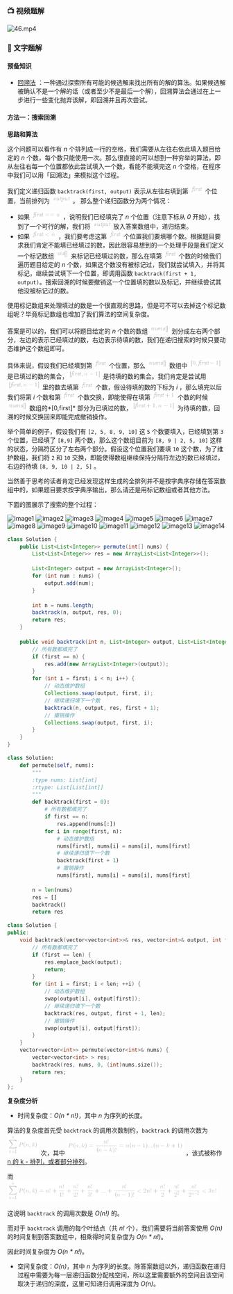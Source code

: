 ### 📺 视频题解

![46.mp4](11db115f-647e-4a23-bb02-6560ffe883ad)

### 📖 文字题解
#### 预备知识

- [回溯法](https://baike.baidu.com/item/%E5%9B%9E%E6%BA%AF%E7%AE%97%E6%B3%95/9258495) ：一种通过探索所有可能的候选解来找出所有的解的算法。如果候选解被确认不是一个解的话（或者至少不是最后一个解），回溯算法会通过在上一步进行一些变化抛弃该解，即回溯并且再次尝试。 

#### 方法一：搜索回溯

**思路和算法**

这个问题可以看作有 *n* 个排列成一行的空格，我们需要从左往右依此填入题目给定的 *n* 个数，每个数只能使用一次。那么很直接的可以想到一种穷举的算法，即从左往右每一个位置都依此尝试填入一个数，看能不能填完这 *n* 个空格，在程序中我们可以用「回溯法」来模拟这个过程。

我们定义递归函数 `backtrack(first, output)` 表示从左往右填到第 ![\textit{first} ](./p__textit{first}_.png)  个位置，当前排列为 ![\textit{output} ](./p__textit{output}_.png) 。 那么整个递归函数分为两个情况：

- 如果 ![\textit{first}==n ](./p__textit{first}==n_.png) ，说明我们已经填完了 *n* 个位置（注意下标从 *0* 开始），找到了一个可行的解，我们将 ![\textit{output} ](./p__textit{output}_.png)  放入答案数组中，递归结束。
-  如果 ![\textit{first}<n ](./p__textit{first}_n_.png) ，我们要考虑这第 ![\textit{first} ](./p__textit{first}_.png)  个位置我们要填哪个数。根据题目要求我们肯定不能填已经填过的数，因此很容易想到的一个处理手段是我们定义一个标记数组 ![\textit{vis}\[\] ](./p__textit{vis}___.png)  来标记已经填过的数，那么在填第 ![\textit{first} ](./p__textit{first}_.png)  个数的时候我们遍历题目给定的 *n* 个数，如果这个数没有被标记过，我们就尝试填入，并将其标记，继续尝试填下一个位置，即调用函数 `backtrack(first + 1, output)`。搜索回溯的时候要撤销这一个位置填的数以及标记，并继续尝试其他没被标记过的数。

使用标记数组来处理填过的数是一个很直观的思路，但是可不可以去掉这个标记数组呢？毕竟标记数组也增加了我们算法的空间复杂度。

答案是可以的，我们可以将题目给定的 *n* 个数的数组 ![\textit{nums}\[\] ](./p__textit{nums}___.png)  划分成左右两个部分，左边的表示已经填过的数，右边表示待填的数，我们在递归搜索的时候只要动态维护这个数组即可。

具体来说，假设我们已经填到第 ![\textit{first} ](./p__textit{first}_.png)  个位置，那么 ![\textit{nums}\[\] ](./p__textit{nums}___.png)  数组中 ![\[0,\textit{first}-1\] ](./p___0,textit{first}-1__.png)  是已填过的数的集合，![\[\textit{first},n-1\] ](./p___textit{first},n-1__.png)  是待填的数的集合。我们肯定是尝试用 ![\[\textit{first},n-1\] ](./p___textit{first},n-1__.png)  里的数去填第 ![\textit{first} ](./p__textit{first}_.png)  个数，假设待填的数的下标为 *i* ，那么填完以后我们将第 *i* 个数和第 ![\textit{first} ](./p__textit{first}_.png)  个数交换，即能使得在填第 ![\textit{first}+1 ](./p__textit{first}+1_.png) 个数的时候 ![\textit{nums}\[\] ](./p__textit{nums}___.png)  数组的*[0,first]* 部分为已填过的数，![\[\textit{first}+1,n-1\] ](./p___textit{first}+1,n-1__.png)  为待填的数，回溯的时候交换回来即能完成撤销操作。

举个简单的例子，假设我们有 `[2, 5, 8, 9, 10]` 这 `5` 个数要填入，已经填到第 `3` 个位置，已经填了 `[8,9]` 两个数，那么这个数组目前为  `[8, 9 | 2, 5, 10]` 这样的状态，分隔符区分了左右两个部分。假设这个位置我们要填 `10` 这个数，为了维护数组，我们将 `2` 和 `10` 交换，即能使得数组继续保持分隔符左边的数已经填过，右边的待填 `[8, 9, 10 | 2, 5]` 。

当然善于思考的读者肯定已经发现这样生成的全排列并不是按字典序存储在答案数组中的，如果题目要求按字典序输出，那么请还是用标记数组或者其他方法。

下面的图展示了搜索的整个过程：

 ![image1](https://assets.leetcode-cn.com/solution-static/46/fig1.PNG) ![image2](https://assets.leetcode-cn.com/solution-static/46/fig2.PNG) ![image3](https://assets.leetcode-cn.com/solution-static/46/fig3.PNG) ![image4](https://assets.leetcode-cn.com/solution-static/46/fig4.PNG) ![image5](https://assets.leetcode-cn.com/solution-static/46/fig5.PNG) ![image6](https://assets.leetcode-cn.com/solution-static/46/fig6.PNG) ![image7](https://assets.leetcode-cn.com/solution-static/46/fig7.PNG) ![image8](https://assets.leetcode-cn.com/solution-static/46/fig8.PNG) ![image9](https://assets.leetcode-cn.com/solution-static/46/fig9.PNG) ![image10](https://assets.leetcode-cn.com/solution-static/46/fig10.PNG) ![image11](https://assets.leetcode-cn.com/solution-static/46/fig11.PNG) ![image12](https://assets.leetcode-cn.com/solution-static/46/fig12.PNG) ![image13](https://assets.leetcode-cn.com/solution-static/46/fig13.PNG) ![image14](https://assets.leetcode-cn.com/solution-static/46/fig14.PNG) 



```Java [sol1-Java]
class Solution {
    public List<List<Integer>> permute(int[] nums) {
        List<List<Integer>> res = new ArrayList<List<Integer>>();

        List<Integer> output = new ArrayList<Integer>();
        for (int num : nums) {
            output.add(num);
        }

        int n = nums.length;
        backtrack(n, output, res, 0);
        return res;
    }

    public void backtrack(int n, List<Integer> output, List<List<Integer>> res, int first) {
        // 所有数都填完了
        if (first == n) {
            res.add(new ArrayList<Integer>(output));
        }
        for (int i = first; i < n; i++) {
            // 动态维护数组
            Collections.swap(output, first, i);
            // 继续递归填下一个数
            backtrack(n, output, res, first + 1);
            // 撤销操作
            Collections.swap(output, first, i);
        }
    }
}
```

```Python [sol1-Python]
class Solution:
    def permute(self, nums):
        """
        :type nums: List[int]
        :rtype: List[List[int]]
        """
        def backtrack(first = 0):
            # 所有数都填完了
            if first == n:  
                res.append(nums[:])
            for i in range(first, n):
                # 动态维护数组
                nums[first], nums[i] = nums[i], nums[first]
                # 继续递归填下一个数
                backtrack(first + 1)
                # 撤销操作
                nums[first], nums[i] = nums[i], nums[first]
        
        n = len(nums)
        res = []
        backtrack()
        return res
```

```C++ [sol1-C++]
class Solution {
public:
    void backtrack(vector<vector<int>>& res, vector<int>& output, int first, int len){
        // 所有数都填完了
        if (first == len) {
            res.emplace_back(output);
            return;
        }
        for (int i = first; i < len; ++i) {
            // 动态维护数组
            swap(output[i], output[first]);
            // 继续递归填下一个数
            backtrack(res, output, first + 1, len);
            // 撤销操作
            swap(output[i], output[first]);
        }
    }
    vector<vector<int>> permute(vector<int>& nums) {
        vector<vector<int> > res;
        backtrack(res, nums, 0, (int)nums.size());
        return res;
    }
};
```

**复杂度分析**

* 时间复杂度：*O(n * n!)*，其中 *n* 为序列的长度。

算法的复杂度首先受 `backtrack` 的调用次数制约，`backtrack` 的调用次数为 ![\sum_{k=1}^{n}{P(n,k)} ](./p__sum_{k_=_1}^{n}{P_n,_k_}_.png)  次，其中 ![P(n,k)=\frac{n!}{(n-k)!}=n(n-1)...(n-k+1) ](./p__P_n,_k__=_frac{n!}{_n_-_k_!}_=_n__n_-_1__...__n_-_k_+_1__.png) ，该式被称作 [n 的 k - 排列，或者部分排列](https://baike.baidu.com/item/%E6%8E%92%E5%88%97/7804523)。

而 ![\sum_{k=1}^{n}{P(n,k)}=n!+\frac{n!}{1!}+\frac{n!}{2!}+\frac{n!}{3!}+...+\frac{n!}{(n-1)!}<2n!+\frac{n!}{2}+\frac{n!}{2^2}+\frac{n!}{2^{n-2}}<3n! ](./p__sum_{k_=_1}^{n}{P_n,_k_}_=_n!_+_frac{n!}{1!}_+_frac{n!}{2!}_+_frac{n!}{3!}_+_..._+_frac{n!}{_n-1_!}___2n!_+_frac{n!}{2}_+_frac{n!}{2^2}_+_frac{n!}{2^{n-2}}___3n!_.png) 

这说明 `backtrack` 的调用次数是 *O(n!)* 的。

而对于 `backtrack` 调用的每个叶结点（共 *n!* 个），我们需要将当前答案使用 *O(n)* 的时间复制到答案数组中，相乘得时间复杂度为 *O(n * n!)*。

因此时间复杂度为 *O(n * n!)*。

* 空间复杂度：*O(n)*，其中 *n* 为序列的长度。除答案数组以外，递归函数在递归过程中需要为每一层递归函数分配栈空间，所以这里需要额外的空间且该空间取决于递归的深度，这里可知递归调用深度为 *O(n)*。